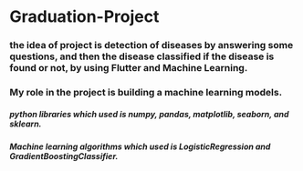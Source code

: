 # Graduation-Project
### the idea of project is detection of diseases by answering some questions, and then the disease classified if the disease is found or not, by using Flutter and Machine Learning.
### My role in the project is building a machine learning models.
##### python libraries which used is numpy, pandas, matplotlib, seaborn, and sklearn.
##### Machine learning algorithms which used is LogisticRegression and GradientBoostingClassifier.
